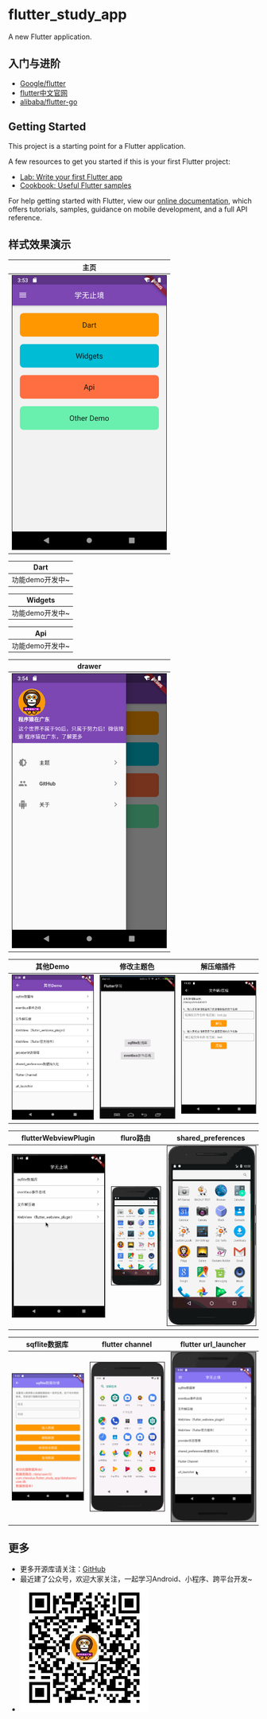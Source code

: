 # flutter_study_app

A new Flutter application.

## 入门与进阶
* [Google/flutter](https://github.com/flutter/flutter)
* [flutter中文官网](https://flutter.cn/)
* [alibaba/flutter-go](https://github.com/alibaba/flutter-go)

## Getting Started

This project is a starting point for a Flutter application.

A few resources to get you started if this is your first Flutter project:

- [Lab: Write your first Flutter app](https://flutter.io/docs/get-started/codelab)
- [Cookbook: Useful Flutter samples](https://flutter.io/docs/cookbook)

For help getting started with Flutter, view our 
[online documentation](https://flutter.io/docs), which offers tutorials, 
samples, guidance on mobile development, and a full API reference.

## 样式效果演示
|主页|
|:---:|
|<img border="1" src="./assets/main.png" width="310" height="auto">|

|Dart|
|:---:|
|功能demo开发中~|

|Widgets|
|:---:|
|功能demo开发中~|

|Api|
|:---:|
|功能demo开发中~|

|drawer|
|:---:|
|<img border="1" src="./assets/drawer.png" width="310" height="auto">|

|其他Demo|修改主题色|解压缩插件|
|:---:|:---:|:---:|
|<img border="1" src="./assets/other.png" width="310" height="auto">|<img border="1" src="./assets/gfone.gif" width="310" height="auto">|<img border="1" src="./assets/zip.png" width="310" height="auto">|

|flutterWebviewPlugin|fluro路由|shared_preferences|
|:---:|:---:|:---:|
|<img border="1" src="./assets/webview.gif" width="310" height="auto">|<img border="1" src="./assets/router.gif" width="310" height="auto">|<img border="1" src="./assets/shared_preferences.gif" width="310" height="auto">|

|sqflite数据库|flutter channel|flutter url_launcher|
|:---:|:---:|:---:|
|<img border="1" src="./assets/sqflite.png" width="310" height="auto">|<img border="1" src="./assets/channel.gif" width="310" height="auto">|<img border="1" src="./assets/url_launcher.gif" width="310" height="auto">|



## 更多
* 更多开源库请关注：[GitHub](https://github.com/ChessLuo)
* 最近建了公众号，欢迎大家关注，一起学习Android、小程序、跨平台开发~
* ![](./assets/myQrcode.jpg)